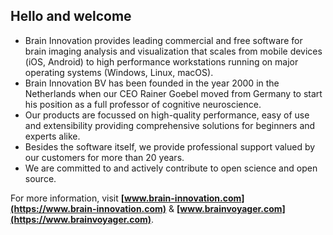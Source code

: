 ## Hello and welcome

- Brain Innovation provides leading commercial and free software for brain imaging analysis and visualization that scales from mobile devices (iOS, Android) to high performance workstations running on major operating systems (Windows, Linux, macOS).
- Brain Innovation BV has been founded in the year 2000 in the Netherlands when our CEO Rainer Goebel moved from Germany to start his position as a full professor of cognitive neuroscience.
- Our products are focussed on high-quality performance, easy of use and extensibility providing comprehensive solutions for beginners and experts alike.
- Besides the software itself, we provide professional support valued by our customers for more than 20 years.
- We are committed to and actively contribute to open science and open source.

For more information, visit **[www.brain-innovation.com](https://www.brain-innovation.com)** & **[www.brainvoyager.com](https://www.brainvoyager.com)**.
